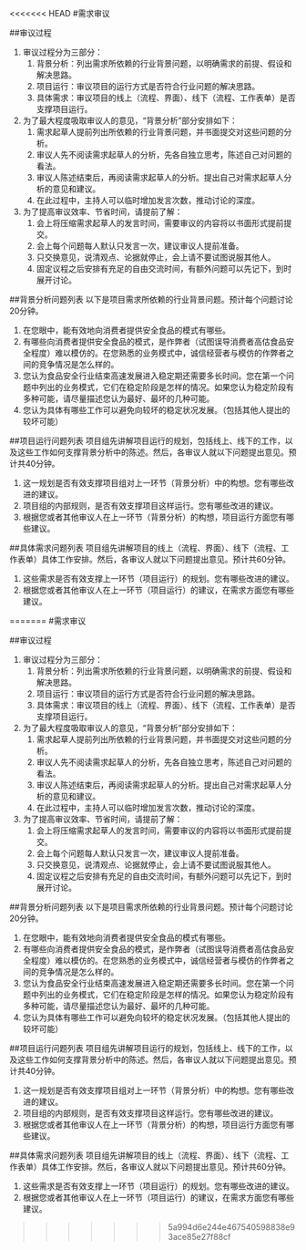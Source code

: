 <<<<<<< HEAD
#需求审议

##审议过程
1. 审议过程分为三部分：
	1. 背景分析：列出需求所依赖的行业背景问题，以明确需求的前提、假设和解决思路。
	2. 项目运行：审议项目的运行方式是否符合行业问题的解决思路。
	3. 具体需求：审议项目的线上（流程、界面）、线下（流程、工作表单）是否支撑项目运行。 
2. 为了最大程度吸取审议人的意见，“背景分析”部分安排如下：
	1. 需求起草人提前列出所依赖的行业背景问题，并书面提交对这些问题的分析。
	2. 审议人先不阅读需求起草人的分析，先各自独立思考，陈述自己对问题的看法。
	3. 审议人陈述结束后，再阅读需求起草人的分析。提出自己对需求起草人分析的意见和建议。
	3. 在此过程中，主持人可以临时增加发言次数，推动讨论的深度。
3. 为了提高审议效率、节省时间，请提前了解：
	1. 会上将压缩需求起草人的发言时间，需要审议的内容将以书面形式提前提交。
	2. 会上每个问题每人默认只发言一次，建议审议人提前准备。
	3. 只交换意见，说清观点、论据就停止，会上请不要试图说服其他人。
	4. 固定议程之后安排有充足的自由交流时间，有额外问题可以先记下，到时展开讨论。

##背景分析问题列表
以下是项目需求所依赖的行业背景问题。预计每个问题讨论20分钟。   

1. 在您眼中，能有效地向消费者提供安全食品的模式有哪些。  
2. 有哪些向消费者提供安全食品的模式，是作弊者（试图误导消费者高估食品安全程度）难以模仿的。在您熟悉的业务模式中，诚信经营者与模仿的作弊者之间的竞争情况是怎么样的。  
3. 您认为食品安全行业结束高速发展进入稳定期还需要多长时间。您在第一个问题中列出的业务模式，它们在稳定阶段是怎样的情况。如果您认为稳定阶段有多种可能，请尽量描述您认为最好、最坏的几种可能。  
4. 您认为具体有哪些工作可以避免向较坏的稳定状况发展。（包括其他人提出的较坏可能）   

##项目运行问题列表
项目组先讲解项目运行的规划，包括线上、线下的工作，以及这些工作如何支撑背景分析中的陈述。然后，各审议人就以下问题提出意见。预计共40分钟。  

1. 这一规划是否有效支撑项目组对上一环节（背景分析）中的构想。您有哪些改进的建议。  
2. 项目组的内部规则，是否有效支撑项目这样运行。您有哪些改进的建议。  
3. 根据您或者其他审议人在上一环节（背景分析）的构想，项目运行方面您有哪些建议。  

##具体需求问题列表
项目组先讲解项目的线上（流程、界面）、线下（流程、工作表单）具体工作安排。然后，各审议人就以下问题提出意见。预计共60分钟。  

1. 这些需求是否有效支撑上一环节（项目运行）的规划。您有哪些改进的建议。  
2. 根据您或者其他审议人在上一环节（项目运行）的建议，在需求方面您有哪些建议。  

=======
#需求审议

##审议过程
1. 审议过程分为三部分：
	1. 背景分析：列出需求所依赖的行业背景问题，以明确需求的前提、假设和解决思路。
	2. 项目运行：审议项目的运行方式是否符合行业问题的解决思路。
	3. 具体需求：审议项目的线上（流程、界面）、线下（流程、工作表单）是否支撑项目运行。 
2. 为了最大程度吸取审议人的意见，“背景分析”部分安排如下：
	1. 需求起草人提前列出所依赖的行业背景问题，并书面提交对这些问题的分析。
	2. 审议人先不阅读需求起草人的分析，先各自独立思考，陈述自己对问题的看法。
	3. 审议人陈述结束后，再阅读需求起草人的分析。提出自己对需求起草人分析的意见和建议。
	3. 在此过程中，主持人可以临时增加发言次数，推动讨论的深度。
3. 为了提高审议效率、节省时间，请提前了解：
	1. 会上将压缩需求起草人的发言时间，需要审议的内容将以书面形式提前提交。
	2. 会上每个问题每人默认只发言一次，建议审议人提前准备。
	3. 只交换意见，说清观点、论据就停止，会上请不要试图说服其他人。
	4. 固定议程之后安排有充足的自由交流时间，有额外问题可以先记下，到时展开讨论。

##背景分析问题列表
以下是项目需求所依赖的行业背景问题。预计每个问题讨论20分钟。   

1. 在您眼中，能有效地向消费者提供安全食品的模式有哪些。  
2. 有哪些向消费者提供安全食品的模式，是作弊者（试图误导消费者高估食品安全程度）难以模仿的。在您熟悉的业务模式中，诚信经营者与模仿的作弊者之间的竞争情况是怎么样的。  
3. 您认为食品安全行业结束高速发展进入稳定期还需要多长时间。您在第一个问题中列出的业务模式，它们在稳定阶段是怎样的情况。如果您认为稳定阶段有多种可能，请尽量描述您认为最好、最坏的几种可能。  
4. 您认为具体有哪些工作可以避免向较坏的稳定状况发展。（包括其他人提出的较坏可能）   

##项目运行问题列表
项目组先讲解项目运行的规划，包括线上、线下的工作，以及这些工作如何支撑背景分析中的陈述。然后，各审议人就以下问题提出意见。预计共40分钟。  

1. 这一规划是否有效支撑项目组对上一环节（背景分析）中的构想。您有哪些改进的建议。  
2. 项目组的内部规则，是否有效支撑项目这样运行。您有哪些改进的建议。  
3. 根据您或者其他审议人在上一环节（背景分析）的构想，项目运行方面您有哪些建议。  

##具体需求问题列表
项目组先讲解项目的线上（流程、界面）、线下（流程、工作表单）具体工作安排。然后，各审议人就以下问题提出意见。预计共60分钟。  

1. 这些需求是否有效支撑上一环节（项目运行）的规划。您有哪些改进的建议。  
2. 根据您或者其他审议人在上一环节（项目运行）的建议，在需求方面您有哪些建议。  

>>>>>>> 5a994d6e244e467540598838e93ace85e27f88cf
